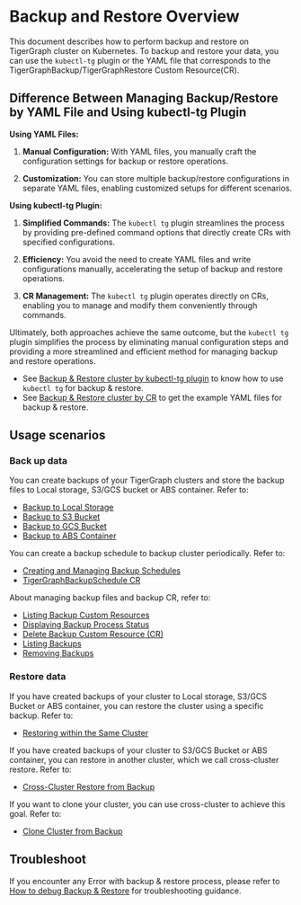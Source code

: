 # Backup and Restore Overview

This document describes how to perform backup and restore on TigerGraph cluster on Kubernetes.
To backup and restore your data, you can use the `kubectl-tg` plugin or the  YAML file  that corresponds to the  TigerGraphBackup/TigerGraphRestore Custom Resource(CR).

## Difference Between Managing Backup/Restore by YAML File and Using kubectl-tg Plugin

**Using YAML Files:**

1. **Manual Configuration:** With YAML files, you manually craft the configuration settings for backup or restore operations.

2. **Customization:** You can store multiple backup/restore configurations in separate YAML files, enabling customized setups for different scenarios.

**Using kubectl-tg Plugin:**

1. **Simplified Commands:** The `kubectl tg` plugin streamlines the process by providing pre-defined command options that directly create CRs with specified configurations.

2. **Efficiency:** You avoid the need to create YAML files and write configurations manually, accelerating the setup of backup and restore operations.

3. **CR Management:** The `kubectl tg` plugin operates directly on CRs, enabling you to manage and modify them conveniently through commands.

Ultimately, both approaches achieve the same outcome, but the `kubectl tg` plugin simplifies the process by eliminating manual configuration steps and providing a more streamlined and efficient method for managing backup and restore operations.

* See [Backup & Restore cluster by kubectl-tg plugin](./backup-restore-by-kubectl-tg.md) to know how to use `kubectl tg` for backup & restore.
* See [Backup & Restore cluster by CR](./backup-restore-by-cr.md) to get the example YAML files for backup & restore.

## Usage scenarios

### Back up data

You can create backups of your TigerGraph clusters and store the backup files to Local storage, S3/GCS bucket or ABS container. Refer to:

* [Backup to Local Storage](./backup-restore-by-kubectl-tg.md#backup-to-local-storage)
* [Backup to S3 Bucket](./backup-restore-by-kubectl-tg.md#backup-to-a-s3-bucket)
* [Backup to GCS Bucket](./backup-restore-by-kubectl-tg.md#backup-to-a-gcs-bucket)
* [Backup to ABS Container](./backup-restore-by-kubectl-tg.md#backup-to-an-abs-container)

You can create a backup schedule to backup cluster periodically. Refer to:

* [Creating and Managing Backup Schedules](./backup-restore-by-kubectl-tg.md#creating-and-managing-backup-schedules)
* [TigerGraphBackupSchedule CR](./backup-restore-by-cr.md#tigergraphbackupschedule)

About managing backup files and backup CR, refer to:

* [Listing Backup Custom Resources](./backup-restore-by-kubectl-tg.md#listing-backup-custom-resources)
* [Displaying Backup Process Status](./backup-restore-by-kubectl-tg.md#displaying-backup-process-status)
* [Delete Backup Custom Resource (CR)](./backup-restore-by-kubectl-tg.md#delete-backup-custom-resource-cr)
* [Listing Backups](./backup-restore-by-kubectl-tg.md#listing-backups)
* [Removing Backups](./backup-restore-by-kubectl-tg.md#removing-backups)

### Restore data

If you have created backups of your cluster to Local storage, S3/GCS Bucket or ABS container, you can restore the cluster using a specific backup. Refer to:

* [Restoring within the Same Cluster](./backup-restore-by-kubectl-tg.md#restore-within-the-same-cluster)

If you have created backups of your cluster to S3/GCS Bucket or ABS container, you can restore in another cluster, which we call cross-cluster restore. Refer to:

* [Cross-Cluster Restore from Backup](./backup-restore-by-kubectl-tg.md#cross-cluster-restore-from-backup)

If you want to clone your cluster, you can use cross-cluster to achieve this goal. Refer to:

* [Clone Cluster from Backup](./backup-restore-by-kubectl-tg.md#clone-cluster-from-backup)

## Troubleshoot

If you encounter any Error with backup & restore process, please refer to [How to debug Backup & Restore](./troubleshoot.md) for troubleshooting guidance.
